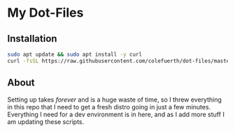 # My Dot-Files

## Installation

```bash
sudo apt update && sudo apt install -y curl
curl -fsSL https://raw.githubusercontent.com/colefuerth/dot-files/master/ubuntu-bringup.sh | bash
```

## About

Setting up takes *forever* and is a huge waste of time, so I threw everything in this repo that I need to get a fresh distro going in just a few minutes. Everything I need for a dev environment is in here, and as I add more stuff I am updating these scripts.
